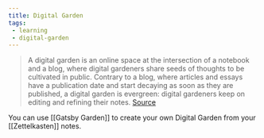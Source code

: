 ```yaml
---
title: Digital Garden
tags:
 - learning
 - digital-garden
---
```


> A digital garden is an online space at the intersection of a notebook and a blog, where digital gardeners share seeds of thoughts to be cultivated in public. Contrary to a blog, where articles and essays have a publication date and start decaying as soon as they are published, a digital garden is evergreen: digital gardeners keep on editing and refining their notes.
> [Source](https://nesslabs.com/digital-garden-set-up)

You can use [[Gatsby Garden]] to create your own Digital Garden from your [[Zettelkasten]] notes.